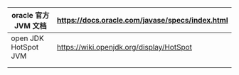 
| oracle 官方 JVM 文档     | https://docs.oracle.com/javase/specs/index.html |
| -------------------- | ----------------------------------------------- |
| open JDK HotSpot JVM | https://wiki.openjdk.org/display/HotSpot        |
|                      |                                                 |
|                      |                                                 |



